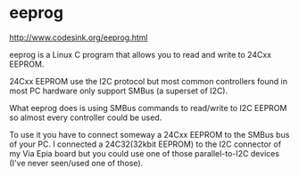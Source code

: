 # eeprog
http://www.codesink.org/eeprog.html

 eeprog is a Linux C program that allows you to read and write to 24Cxx EEPROM.

24Cxx EEPROM use the I2C protocol but most common controllers found in most PC hardware only support SMBus (a superset of I2C).

What eeprog does is using SMBus commands to read/write to I2C EEPROM so almost every controller could be used.

To use it you have to connect someway a 24Cxx EEPROM to the SMBus bus of your PC.
I connected a 24C32(32kbit EEPROM) to the I2C connector of my Via Epia board but you could use one of those parallel-to-I2C devices (I've never seen/used one of those). 
